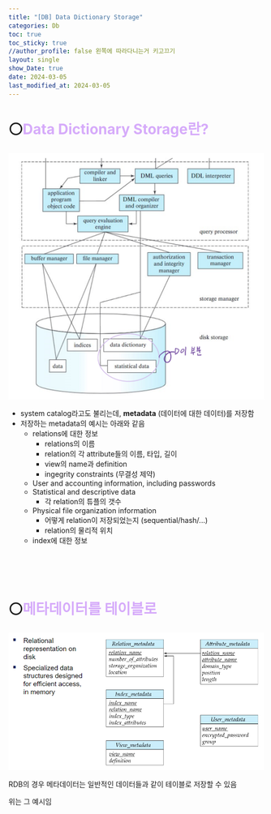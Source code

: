 ```yaml
---
title: "[DB] Data Dictionary Storage"
categories: Db
toc: true
toc_sticky: true
//author_profile: false 왼쪽에 따라다니는거 키고끄기
layout: single
show_Date: true
date: 2024-03-05
last_modified_at: 2024-03-05
---
```


# ⚪<span style="color: #D6ABFA;">Data Dictionary Storage란?</span>

![image-20240318032258538](../../assets/images/2024-03-05-DataDictionaryStorage/image-20240318032258538.png)

- system catalog라고도 불리는데, **metadata** (데이터에 대한 데이터)를 저장함
- 저장하는 metadata의 예시는 아래와 같음
  - relations에 대한 정보
    - relations의 이름
    - relation의 각 attribute들의 이름, 타입, 길이
    - view의 name과 definition
    - ingegrity constraints (무결성 제약)
  - User and accounting information, including passwords 
  - Statistical and descriptive data 
    - 각 relation의 튜플의 갯수
  - Physical file organization information 
    - 어떻게 relation이 저장되었는지 (sequential/hash/...)
    - relation의 물리적 위치
  - index에 대한 정보

<br>

<br>

<br>

# ⚪<span style="color: #D6ABFA;">메타데이터를 테이블로</span>

![image-20240318032514021](../../assets/images/2024-03-05-DataDictionaryStorage/image-20240318032514021.png)

RDB의 경우 메타데이터는 일반적인 데이터들과 같이 테이블로 저장할 수 있음

위는 그 예시임

